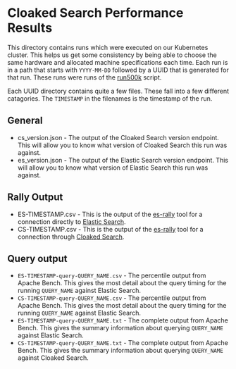 # Cloaked Search Performance Results

This directory contains runs which were executed on our Kubernetes cluster. This helps us get some consistency by being able to choose the same hardware and allocated machine specifications each time. Each run is in a path that starts with `YYYY-MM-DD` followed by a UUID that is generated for that run. These runs were runs of the [run500k](../run-500k.sh) script.

Each UUID directory contains quite a few files. These fall into a few different catagories. The `TIMESTAMP` in the filenames is the timestamp of the run.

## General

- cs_version.json - The output of the Cloaked Search version endpoint. This will allow you to know what version of Cloaked Search this run was against.
- es_version.json - The output of the Elastic Search version endpoint. This will allow you to know what version of Elastic Search this run was against.

## Rally Output

- ES-TIMESTAMP.csv - This is the output of the [es-rally](https://esrally.readthedocs.io/en/stable/) tool for a connection directly to [Elastic Search](https://www.elastic.co/).
- CS-TIMESTAMP.csv - This is the output of the [es-rally](https://esrally.readthedocs.io/en/stable/) tool for a connection through [Cloaked Search](https://ironcorelabs.com/docs/cloaked-search/).

## Query output

- `ES-TIMESTAMP-query-QUERY_NAME.csv` - The percentile output from Apache Bench. This gives the most detail about the query timing for the running `QUERY_NAME` against Elastic Search.
- `CS-TIMESTAMP-query-QUERY_NAME.csv` - The percentile output from Apache Bench. This gives the most detail about the query timing for the running `QUERY_NAME` against Elastic Search.
- `ES-TIMESTAMP-query-QUERY_NAME.txt` - The complete output from Apache Bench. This gives the summary information about querying `QUERY_NAME` against Elastic Search.
- `CS-TIMESTAMP-query-QUERY_NAME.txt` - The complete output from Apache Bench. This gives the summary information about querying `QUERY_NAME` against Cloaked Search.
